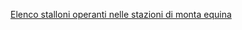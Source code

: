 [Elenco stalloni operanti nelle stazioni di monta equina]({{site.baseurl}}/schede/elencostalloni/index.html)
